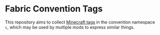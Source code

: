 # Fabric Convention Tags

This repository aims to collect [Minecraft tags](https://minecraft.gamepedia.com/Tag) in the convention namespace `c`, which may be used by multiple mods to express similar things.
